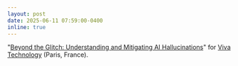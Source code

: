 ```yaml
---
layout: post
date: 2025-06-11 07:59:00-0400
inline: true
---
```


"[Beyond the Glitch: Understanding and Mitigating AI Hallucinations](https://vimeo.com/1092806755)" for [Viva Technology](https://vivatechnology.com/) (Paris, France).